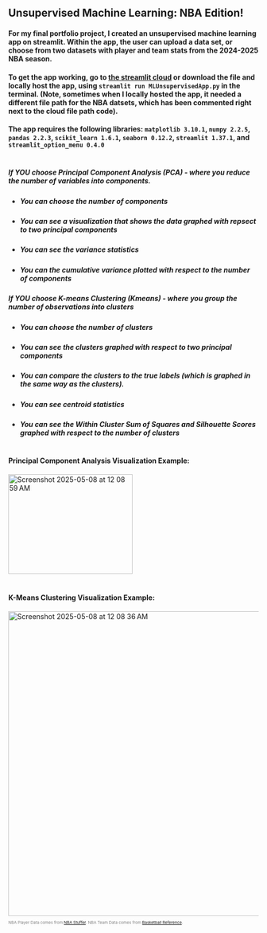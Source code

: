 ## Unsupervised Machine Learning: NBA Edition! 


#### For my final portfolio project, I created an unsupervised machine learning app on streamlit. Within the app, the user can upload a data set, or choose from two datasets with player and team stats from the 2024-2025 NBA season.

#### To get the app working, go to [the streamlit cloud](https://jtunsupervisedmachinelearning.streamlit.app) or download the file and locally host the app, using `streamlit run MLUnsupervisedApp.py` in the terminal. (Note, sometimes when I locally hosted the app, it needed a different file path for the NBA datsets, which has been commented right next to the cloud file path code).

#### The app requires the following libraries: `matplotlib 3.10.1`, `numpy 2.2.5`, `pandas 2.2.3`, `scikit_learn 1.6.1`, `seaborn 0.12.2`, `streamlit 1.37.1`, and `streamlit_option_menu 0.4.0` 
#

##### If YOU choose Principal Component Analysis (PCA) - where you reduce the number of variables into components.
- ##### You can choose the number of components
- ##### You can see a visualization that shows the data graphed with repsect to two principal components
- ##### You can see the variance statistics
- ##### You can the cumulative variance plotted with respect to the number of components

##### If YOU choose K-means Clustering (Kmeans) - where you group the number of observations into clusters
- ##### You can choose the number of clusters
- ##### You can see the clusters graphed with respect to two principal components
- ##### You can compare the clusters to the true labels (which is graphed in the same way as the clusters).
- ##### You can see centroid statistics
- ##### You can see the Within Cluster Sum of Squares and Silhouette Scores graphed with respect to the number of clusters

#

#### Principal Component Analysis Visualization Example:
<img  width="250" height="200" alt="Screenshot 2025-05-08 at 12 08 59 AM" src="https://github.com/user-attachments/assets/abb1df23-7b57-47c4-8cbe-b844d5ca563b" />

# 


#### K-Means Clustering Visualization Example:

<img width="612" alt="Screenshot 2025-05-08 at 12 08 36 AM" src="https://github.com/user-attachments/assets/9278632b-ef03-4451-8375-9dc46aa81a6d" />







<p style= 'text-alling: center; color: grey; font-size:8px'> NBA Player Data comes from <a href ='https://www.nbastuffer.com'> NBA Stuffer</a>. NBA Team Data comes from <a href ='https://www.basketball-reference.com/leagues/NBA_2025.html'> Basketball Reference</a>.

